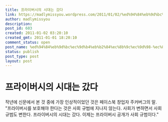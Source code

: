 ```yaml
---
title: 프라이버시의 시대는 갔다
link: https://madlymissyou.wordpress.com/2011/01/02/%ed%94%84%eb%9d%bc%ec%9d%b4%eb%b2%84%ec%8b%9c%ec%9d%98-%ec%8b%9c%eb%8c%80%eb%8a%94-%ea%b0%94%eb%8b%a4/
author: madlymissyou
description: 
post_id: 603
created: 2011-01-02 03:20:10
created_gmt: 2011-01-01 18:20:10
comment_status: open
post_name: %ed%94%84%eb%9d%bc%ec%9d%b4%eb%b2%84%ec%8b%9c%ec%9d%98-%ec%8b%9c%eb%8c%80%eb%8a%94-%ea%b0%94%eb%8b%a4
status: publish
post_type: post
layout: post
---
```


# 프라이버시의 시대는 갔다

작년에 신문에서 본 것 중에 가장 인상적이었던 것은 페이스북 창업자 주커버그의 말. "프라이버시를 보호해야 한다는 것은 사회 규범에 지나지 않는다. 사회가 변하면서 사회 규범도 변한다. 프라이버시의 시대는 갔다. 이제는 프라이버시 공개가 사회 규범이다."